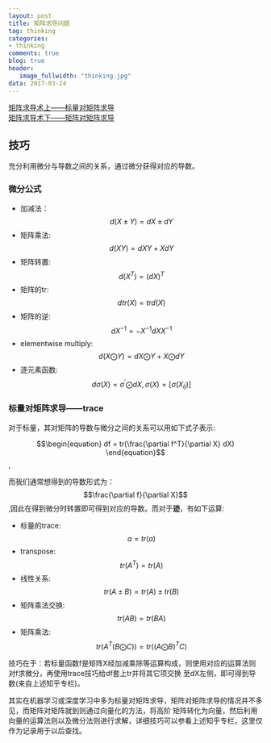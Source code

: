 ```yaml
---
layout: post
title: 矩阵求导问题
tag: thinking
categories: 
- thinking
comments: true
blog: true
header:
   image_fullwidth: "thinking.jpg"
data: 2017-03-24
---  
```


[矩阵求导术上——标量对矩阵求导](https://zhuanlan.zhihu.com/p/24709748)  
[矩阵求导术下——矩阵对矩阵求导](https://zhuanlan.zhihu.com/p/24863977)


## 技巧　　
充分利用微分与导数之间的关系，通过微分获得对应的导数。　　
### 微分公式　　
* 加减法： $$d(X \pm Y) = dX \pm dY$$  
* 矩阵乘法: $$d(XY) = dXY + XdY$$  
* 矩阵转置: $$d(X^T) = (dX)^T$$  
* 矩阵的tr: $$dtr(X) = trd(X)$$  
* 矩阵的逆: $$dX^{-1} = -X^{-1}dXX^{-1}$$    
* elementwise multiply: $$d(X \bigodot Y) = dX \bigodot Y + X \bigodot dY$$  
* 逐元素函数: $$d\sigma(X) = \sigma^{'} \bigodot dX, \sigma(X) = [\sigma(X_{ij})]$$  
 

### 标量对矩阵求导——trace  
对于标量，其对矩阵的导数与微分之间的关系可以用如下式子表示:  

$$\begin{equation} 
df = tr(\frac{\partial f^T}{\partial X} dX)
\end{equation}$$,  

而我们通常想得到的导数形式为：$$\frac{\partial f}{\partial X}$$,因此在得到微分时转置即可得到对应的导数。而对于**迹**，有如下运算:   
* 标量的trace: $$a = tr(a)$$  
* transpose: $$tr(A^T) = tr(A)$$  
* 线性关系: $$tr(A \pm B) = tr(A) \pm tr(B)$$  
* 矩阵乘法交换: $$tr(AB) = tr(BA)$$  
* 矩阵乘法: $$ tr(A^{T}(B \bigodot C)) = tr((A \bigodot B)^T C)$$

技巧在于：若标量函数f是矩阵X经加减乘除等运算构成，则使用对应的运算法则对f求微分，再使用trace技巧给df套上tr并将其它项交换
至dX左侧，即可得到导数(来自上述知乎专栏)。　

其实在机器学习或深度学习中多为标量对矩阵求导，矩阵对矩阵求导的情况并不多见，而矩阵对矩阵就到则通过向量化的方法，将高阶
矩阵转化为向量，然后利用向量的运算法则以及微分法则进行求解，详细技巧可以参看上述知乎专栏，这里仅作为记录用于以后查找。
　　

